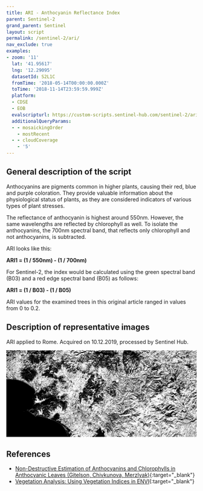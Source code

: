 ```yaml
---
title: ARI - Anthocyanin Reflectance Index
parent: Sentinel-2
grand_parent: Sentinel
layout: script
permalink: /sentinel-2/ari/
nav_exclude: true
examples:
- zoom: '11'
  lat: '41.95617'
  lng: '12.29095'
  datasetId: S2L1C
  fromTime: '2018-05-14T00:00:00.000Z'
  toTime: '2018-11-14T23:59:59.999Z'
  platform:
  - CDSE
  - EOB
  evalscripturl: https://custom-scripts.sentinel-hub.com/sentinel-2/ari/script.js
  additionalQueryParams:
  - - mosaickingOrder
    - mostRecent
  - - cloudCoverage
    - '5'
---
```


## General description of the script

Anthocyanins are pigments common in higher plants, causing their red, blue and purple coloration. They provide valuable information about the physiological status of plants, as they are considered indicators of various types of plant stresses.

The reflectance of anthocyanin is highest around 550nm. However, the same wavelengths are reflected by chlorophyll as well. To isolate the anthocyanins, the 700nm spectral band, that reflects only chlorophyll and not anthocyanins, is subtracted. 

ARI looks like this:

**ARI1 = (1 / 550nm) - (1 / 700nm)** 

For Sentinel-2, the index would be calculated using the green spectral band (B03) and a red edge spectral band (B05) as follows: 

**ARI1 = (1 / B03) - (1 / B05)**

ARI values for the examined trees in this original article ranged in values from 0 to 0.2. 

## Description of representative images

ARI applied to Rome. Acquired on 10.12.2019, processed by Sentinel Hub. 

![ARI, Rome](fig/fig1.jpg)

## References
- [Non-Destructive Estimation of Anthocyanins and Chlorophylls in Anthocyanic Leaves (Gitelson, Chivkunova, Merzlyak)](https://digitalcommons.unl.edu/cgi/viewcontent.cgi?article=1227&context=natrespapers){:target="_blank"}
- [Vegetation Analysis: Using Vegetation Indices in ENVI](https://www.harrisgeospatial.com/Support/Self-Help-Tools/Help-Articles/Help-Articles-Detail/ArtMID/10220/ArticleID/16162/Vegetation-Analysis-Using-Vegetation-Indices-in-ENVI){:target="_blank"}
